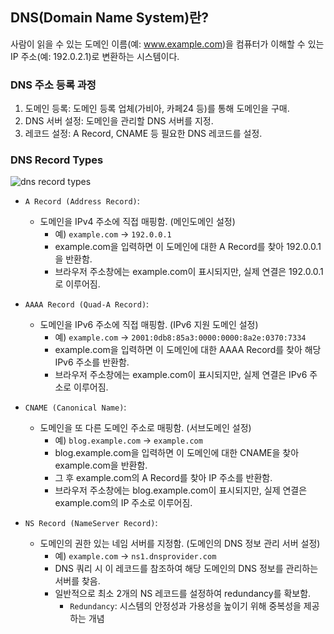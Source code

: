 ## DNS(Domain Name System)란?

사람이 읽을 수 있는 도메인 이름(예: www.example.com)을 컴퓨터가 이해할 수 있는 IP 주소(예: 192.0.2.1)로 변환하는 시스템이다.

### DNS 주소 등록 과정
1. 도메인 등록: 도메인 등록 업체(가비아, 카페24 등)를 통해 도메인을 구매.
2. DNS 서버 설정: 도메인을 관리할 DNS 서버를 지정.
3. 레코드 설정: A Record, CNAME 등 필요한 DNS 레코드를 설정.

### DNS Record Types
![dns record types](https://velog.velcdn.com/images/kimtaekjun/post/f53e4756-d11c-412c-af30-bce4e0451541/image.png)

- `A Record (Address Record)`:
    - 도메인을 IPv4 주소에 직접 매핑함. (메인도메인 설정)
        - 예) `example.com` → `192.0.0.1`
        - example.com을 입력하면 이 도메인에 대한 A Record를 찾아 192.0.0.1을 반환함.
        - 브라우저 주소창에는 example.com이 표시되지만, 실제 연결은 192.0.0.1로 이루어짐.

- `AAAA Record (Quad-A Record)`:
    - 도메인을 IPv6 주소에 직접 매핑함. (IPv6 지원 도메인 설정)
        - 예) `example.com` → `2001:0db8:85a3:0000:0000:8a2e:0370:7334`
        - example.com을 입력하면 이 도메인에 대한 AAAA Record를 찾아 해당 IPv6 주소를 반환함.
        - 브라우저 주소창에는 example.com이 표시되지만, 실제 연결은 IPv6 주소로 이루어짐.

- `CNAME (Canonical Name)`:
    - 도메인을 또 다른 도메인 주소로 매핑함. (서브도메인 설정)
        - 예) `blog.example.com` → `example.com`
        - blog.example.com을 입력하면 이 도메인에 대한 CNAME을 찾아 example.com을 반환함.
        - 그 후 example.com의 A Record를 찾아 IP 주소를 반환함.
        - 브라우저 주소창에는 blog.example.com이 표시되지만, 실제 연결은 example.com의 IP 주소로 이루어짐.

- `NS Record (NameServer Record)`:
    - 도메인의 권한 있는 네임 서버를 지정함. (도메인의 DNS 정보 관리 서버 설정)
        - 예) `example.com` → `ns1.dnsprovider.com`
        - DNS 쿼리 시 이 레코드를 참조하여 해당 도메인의 DNS 정보를 관리하는 서버를 찾음.
        - 일반적으로 최소 2개의 NS 레코드를 설정하여 redundancy를 확보함.
            - `Redundancy`: 시스템의 안정성과 가용성을 높이기 위해 중복성을 제공하는 개념